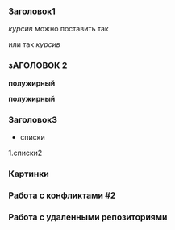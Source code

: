 ### Заголовок1 

*курсив* можно поставить так

или так _курсив_  



### зАГОЛОВОК 2
 **полужирный**
 
 __полужирный__


### Заголовок3

 * списки
 
 1.списки2

 ### Картинки


### Работа с конфликтами #2

### Работа с удаленными репозиториями